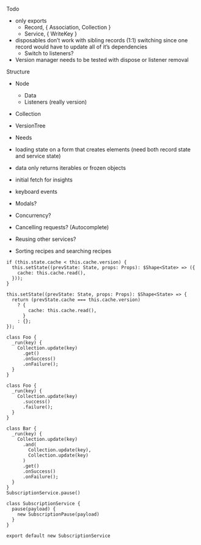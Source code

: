 Todo

- only exports
    - Record, { Association, Collection }
    - Service, { WriteKey }
- disposables don’t work with sibling records (1:1) switching since one record would have to update all of it’s dependencies
    - Switch to listeners?
- Version manager needs to be tested with dispose or listener removal

Structure
- Node
    - Data
    - Listeners (really version)
- Collection
- VersionTree
- Needs

- loading state on a form that creates elements (need both record state and service state)
- data only returns iterables or frozen objects
- initial fetch for insights
- keyboard events
- Modals?
- Concurrency?
- Cancelling requests? (Autocomplete)
- Reusing other services?
- Sorting recipes and searching recipes

```es6
if (this.state.cache < this.cache.version) {
  this.setState((prevState: State, props: Props): $Shape<State> => ({
    cache: this.cache.read(),
  }));
}

this.setState((prevState: State, props: Props): $Shape<State> => {
  return (prevState.cache === this.cache.version)
    ? {
        cache: this.cache.read(),
      }
    : {};
});
```

```es6
class Foo {
  _run(key) {
    Collection.update(key)
      .get()
      .onSuccess()
      .onFailure();
  }
}

class Foo {
  _run(key) {
    Collection.update(key)
      .success()
      .failure();
  }
}

class Bar {
  _run(key) {
    Collection.update(key)
      .and(
        Collection.update(key),
        Collection.update(key)
      )
      .get()
      .onSuccess()
      .onFailure();
  }
}
SubscriptionService.pause()

class SubscriptionService {
  pause(payload) {
    new SubscriptionPause(payload)
  }
}

export default new SubscriptionService
```
